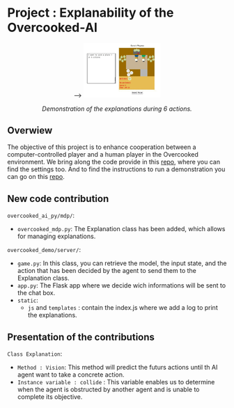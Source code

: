 
# Project : Explanability of the Overcooked-AI
  
<p align="center"
  <!-- <img src="overcooked_ai_js/images/screenshot.png" width="350"> -->
  <img src="./image/explanation_demonstration.gif" width="35%"> 
</p>
<p align="center">
 <i>Demonstration of the explanations during 6 actions.</i>
 </p>


## Overwiew

The objective of this project is to enhance cooperation between a computer-controlled player and a human player in the Overcooked environment. We bring along the code provide in this [repo](https://github.com/HumanCompatibleAI/overcooked_ai), where you can find the settings too. And to find the instructions to run a demonstration you can go on this [repo](https://github.com/HumanCompatibleAI/overcooked-demo).

## New code contribution 

`overcooked_ai_py/mdp/`:

- `overcooked_mdp.py`: The Explanation class has been added, which allows for managing explanations.

`overcooked_demo/server/`:

- `game.py`: In this class, you can retrieve the model, the input state, and the action that has been decided by the agent to send them to the Explanation class.
- `app.py`: The Flask app where we decide wich informations will be sent to the chat box.
- `static`:
    - `js` and `templates` : contain the index.js where we add a log to print the explanations.
 
## Presentation of the contributions

 `Class Explanation`:
 
- `Method : Vision`: This method will predict the futurs actions until th AI agent want to take a concrete action.
- `Instance variable : collide` : This variable enables us to determine when the agent is obstructed by another agent and is unable to complete its objective.
 
